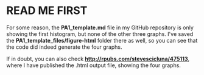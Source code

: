 # READ ME FIRST

For some reason, the **PA1_template.md** file in my GitHub repository is only showing the first histogram, but none of the other three graphs. I've saved the **PA1_template_files/figure-html** folder there as well, so you can see that the code did indeed generate the four graphs.

If in doubt, you can also check **http://rpubs.com/stevescicluna/475113**, where I have published the .html output file, showing the four graphs.
